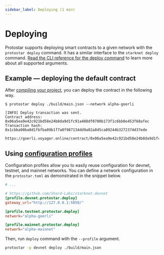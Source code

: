 ```yaml
---
sidebar_label: Deploying (1 min)
---
```


# Deploying

Protostar supports deploying smart contracts to a given network with the `protostar deploy` command. It has a similar interface to the `starknet deploy` command. [Read the CLI reference for the deploy command](/docs/cli-reference#deploy) to learn more about all supported arguments.

## Example — deploying the default contract
After [compiling your project](/docs/tutorials/guides/compiling), you can deploy the contract in the following way.

```
$ protostar deploy ./build/main.json --network alpha-goerli
```
  
 ```shell title="Deployment output"
[INFO] Deploy transaction was sent.
Contract address: 0x06a5ea9e42c921bd58e24b8da9d1fc91a488df0700b173f1c6bb0e453f68afec
Transaction hash: 0x1cbba90ba0d1fbfba09b1f7a0f987134dd9a02a845ca89244b3272374d37ede

https://goerli.voyager.online/contract/0x06a5ea9e42c921bd58e24b8da9d1fc91a488df0700b173f1c6bb0e453f68afec
```

## Using [configuration profiles](/docs/tutorials/project-initialization#configuration-profiles)
Configuration profiles allow you to easily reuse configuration for devnet, testnet, and mainnet networks. You can define a network configuration in the `protostar.toml` as demonstrated in the snippet below.

```toml title=protostar.toml
# ...

# https://github.com/Shard-Labs/starknet-devnet
[profile.devnet.protostar.deploy]
gateway_url="http://127.0.0.1:5050/"

[profile.testnet.protostar.deploy]
network="alpha-goerli"

[profile.mainnet.protostar.deploy]
network="alpha-mainnet"
```

Then, run `deploy` command with the `--profile` argument.
```bash
protostar -p devnet deploy ./build/main.json
```
